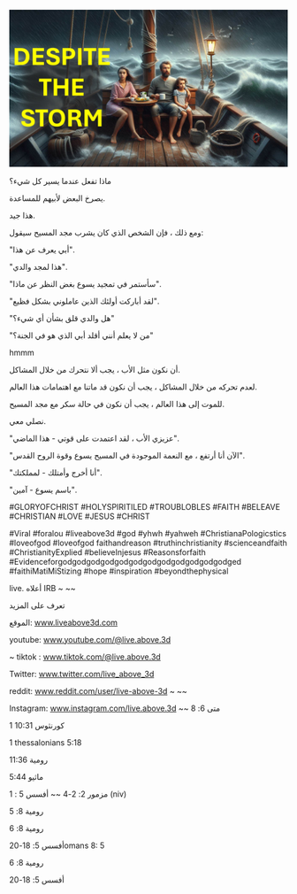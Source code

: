 ![Video cover image](../cover.jpg "cover photo")

ماذا تفعل عندما يسير كل شيء؟

يصرخ البعض لأبيهم للمساعدة.

هذا جيد.

ومع ذلك ، فإن الشخص الذي كان يشرب مجد المسيح سيقول:

"أبي يعرف عن هذا".

"هذا لمجد والدي".

"سأستمر في تمجيد يسوع بغض النظر عن ماذا".

"لقد أباركت أولئك الذين عاملوني بشكل فظيع".

"هل والدي قلق بشأن أي شيء؟"

"من لا يعلم أنني أقلد أبي الذي هو في الجنة؟"

hmmm

أن نكون مثل الأب ، يجب ألا نتحرك من خلال المشاكل.

لعدم تحركه من خلال المشاكل ، يجب أن نكون قد ماتنا مع اهتمامات هذا العالم.

للموت إلى هذا العالم ، يجب أن نكون في حالة سكر مع مجد المسيح.

نصلي معي.

"عزيزي الأب ، لقد اعتمدت على قوتي - هذا الماضي".

"الآن أنا أرتفع ، مع النعمة الموجودة في المسيح يسوع وقوة الروح القدس".

"أنا أخرج وأمتلك - لمملكتك".

"باسم يسوع - آمين".

#GLORYOFCHRIST #HOLYSPIRITILED #TROUBLOBLES #FAITH #BELEAVE #CHRISTIAN #LOVE #JESUS ​​#CHRIST

#Viral #foralou #liveabove3d #god #yhwh #yahweh #ChristianaPologicstics #loveofgod #loveofgod faithandreason #truthinchristianity #scienceandfaith #ChristianityExplied #believeInjesus #Reasonsforfaith #Evidenceforgodgodgodgodgodgodgodgodgodgodgodgodged #faithiMatiMiStizing #hope #inspiration #beyondthephysical

live. أعلاه IRB ~ ~~

تعرف على المزيد

الموقع: www.liveabove3d.com

youtube: www.youtube.com/@live.above.3d

~ tiktok : www.tiktok.com/@live.above.3d

Twitter: www.twitter.com/live_above_3d

reddit: www.reddit.com/user/live-above-3d ~ ~~

Instagram: www.instagram.com/live.above.3d ~~ متى 6: 8

1 كورنثوس 10:31

1 thessalonians 5:18

رومية 11:36

ماثيو 5:44

مزمور 2: 2-4 ~~ أفسس 5 : 1 (niv)

رومية 8: 5

رومية 8: 6

أفسس 5: 18-20omans 8: 5

رومية 8: 6

أفسس 5: 18-20
